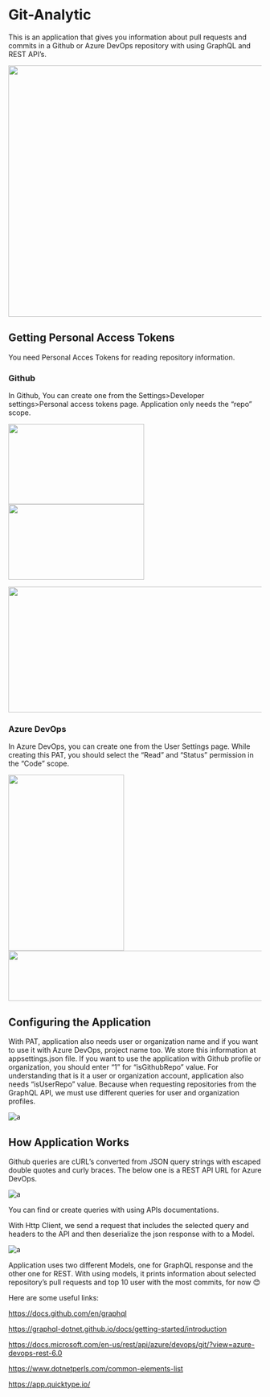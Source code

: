 # Git-Analytic
This is an application that gives you information about pull requests and commits in a Github or Azure DevOps repository with using GraphQL and REST API’s.

<img src="https://i.imgur.com/kUN1Qps.jpg" width="600" height="500">

## Getting Personal Access Tokens
You need Personal Acces Tokens for reading repository information. 

### Github
In Github, You can create one from the Settings>Developer settings>Personal access tokens page. 
Application only needs the “repo” scope.

<img src="https://i.imgur.com/NvykC6w.jpg" width="270" height="160">  <img src="https://i.imgur.com/1nvGYbm.jpg" width="270" height="150">

<img src="https://i.imgur.com/DVDi7Wz.jpg" width="530" height="250">

### Azure DevOps
In Azure DevOps, you can create one from the User Settings page.
While creating this PAT, you should select the “Read” and “Status” permission in the “Code” scope. 

<img src="https://i.imgur.com/akDnX11.jpg" width="230" height="350">

<img src="https://i.imgur.com/xSWgIY4.jpg" width="550" height="100">

## Configuring the Application
With PAT, application also needs user or organization name and if you want to use it with Azure DevOps, project name too. 
We store this information at appsettings.json file. 
If you want to use the application with Github profile or organization, you should enter “1” for “isGithubRepo” value. 
For understanding that is it a user or organization account, application also needs “isUserRepo” value. 
Because when requesting repositories from the GraphQL API, we must use different queries for user and organization profiles.  

![a](https://i.imgur.com/pWrdxWG.jpg)

## How Application Works

Github queries are cURL’s converted from JSON query strings with escaped double quotes and curly braces. 
The below one is a REST API URL for Azure DevOps. 

![a](https://i.imgur.com/cYGJVBr.jpg)

You can find or create queries with using APIs documentations.

With Http Client, we send a request that includes the selected query and headers to the API and then deserialize the json response with to a Model. 

![a](https://i.imgur.com/R9zhwh0.jpg)

Application uses two different Models, one for GraphQL response and the other one for REST. 
With using models, it prints information about selected repository’s pull requests and top 10 user with the most commits, for now 😊

Here are some useful links:

https://docs.github.com/en/graphql

https://graphql-dotnet.github.io/docs/getting-started/introduction

https://docs.microsoft.com/en-us/rest/api/azure/devops/git/?view=azure-devops-rest-6.0

https://www.dotnetperls.com/common-elements-list

https://app.quicktype.io/


